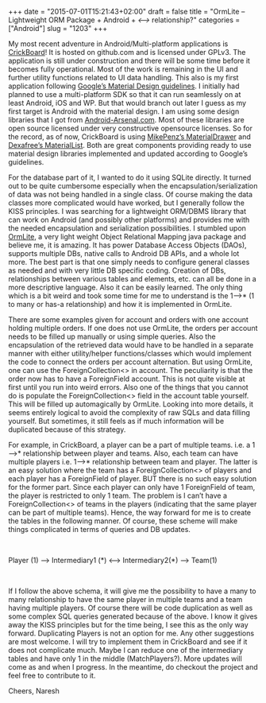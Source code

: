 +++
date = "2015-07-01T15:21:43+02:00"
draft = false
title = "OrmLite – Lightweight ORM Package + Android + *<—>* relationship?"
categories = ["Android"]
slug = "1203"
+++

<p>My most recent adventure in Android/Multi-platform applications is <a href="https://github.com/wolverine2k/CrickBoard" target="_blank">CrickBoard</a>! It is hosted on github.com and is licensed under GPLv3. The application is still under construction and there will be some time before it becomes fully operational. Most of the work is remaining in the UI and further utility functions related to UI data handling. This also is my first application following <a href="https://www.google.com/design/spec/material-design/introduction.html" target="_blank">Google’s Material Design guidelines</a>. I initially had planned to use a multi-platform SDK so that it can run seamlessly on at least Android, iOS and WP. But that would branch out later I guess as my first target is Android with the material design. I am using some design libraries that I got from <a href="https://android-arsenal.com/" target="_blank">Android-Arsenal.com</a>. Most of these libraries are open source licensed under very constructive opensource licenses. So for the record, as of now, CrickBoard is using <a href="https://github.com/mikepenz/MaterialDrawer" target="_blank">MikePenz’s MaterialDrawer</a> and <a href="https://github.com/dexafree/MaterialList" target="_blank">Dexafree’s MaterialList</a>. Both are great components providing ready to use material design libraries implemented and updated according to Google’s guidelines.</p> <p>For the database part of it, I wanted to do it using SQLite directly. It turned out to be quite cumbersome especially when the encapsulation/serialization of data was not being handled in a single class. Of course making the data classes more complicated would have worked, but I generally follow the KISS principles. I was searching for a lightweight ORM/DBMS library that can work on Android (and possibly other platforms) and provides me with the needed encapsulation and serialization possibilities. I stumbled upon <a href="http://ormlite.com/" target="_blank">OrmLite</a>, a very light weight Object Relational Mapping java package and believe me, it is amazing. It has power Database Access Objects (DAOs), supports multiple DBs, native calls to Android DB APIs, and a whole lot more. The best part is that one simply needs to configure general classes as needed and with very little DB specific coding. Creation of DBs, relationships between various tables and elements, etc. can all be done in a more descriptive language. Also it can be easily learned. The only thing which is a bit weird and took some time for me to understand is the 1—&gt;* (1 to many or has-a relationship) and how it is implemented in OrmLite.</p> <p>There are some examples given for account and orders with one account holding multiple orders. If one does not use OrmLite, the orders per account needs to be filled up manually or using simple queries. Also the encapsulation of the retrieved data would have to be handled in a separate manner with either utility/helper functions/classes which would implement the code to connect the orders per account alternation. But using OrmLite, one can use the ForeignCollection&lt;&gt; in account. The peculiarity is that the order now has to have a ForeignField account. This is not quite visible at first until you run into weird errors. Also one of the things that you cannot do is populate the ForeignCollection&lt;&gt; field in the account table yourself. This will be filled up automagically by OrmLite. Looking into more details, it seems entirely logical to avoid the complexity of raw SQLs and data filling yourself. But sometimes, it still feels as if much information will be duplicated because of this strategy.</p> <p>For example, in CrickBoard, a player can be a part of multiple teams. i.e. a 1—&gt;* relationship between player and teams. Also, each team can have multiple players i.e. 1—&gt;* relationship between team and player. The latter is an easy solution where the team has a ForeignCollection&lt;&gt; of players and each player has a ForeignField of player. BUT there is no such easy solution for the former part. Since each player can only have 1 ForeignField of team, the player is restricted to only 1 team. The problem is I can’t have a ForeignCollection&lt;&gt; of teams in the players (indicating that the same player can be part of multiple teams). Hence, the way forward for me is to create the tables in the following manner. Of course, these scheme will make things complicated in terms of queries and DB updates.</p> <p>&nbsp;</p> <p>Player (1) –&gt; Intermediary1 (*) &lt;—&gt; Intermediary2(*) –&gt; Team(1)</p> <p>&nbsp;</p> <p>If I follow the above schema, it will give me the possibility to have a many to many relationship to have the same player in multiple teams and a team having multiple players. Of course there will be code duplication as well as some complex SQL queries generated because of the above. I know it gives away the KISS principles but for the time being, I see this as the only way forward. Duplicating Players is not an option for me. Any other suggestions are most welcome. I will try to implement them in CrickBoard and see if it does not complicate much. Maybe I can reduce one of the intermediary tables and have only 1 in the middle (MatchPlayers?). More updates will come as and when I progress. In the meantime, do checkout the project and feel free to contribute to it.</p> <p>Cheers, Naresh</p>
